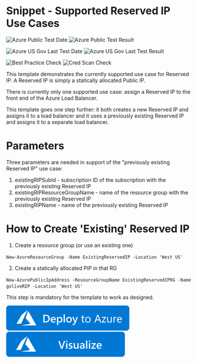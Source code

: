 # Snippet - Supported Reserved IP Use Cases

![Azure Public Test Date](https://azurequickstartsservice.blob.core.windows.net/badges/201-reserved-ip/PublicLastTestDate.svg)
![Azure Public Test Result](https://azurequickstartsservice.blob.core.windows.net/badges/201-reserved-ip/PublicDeployment.svg)

![Azure US Gov Last Test Date](https://azurequickstartsservice.blob.core.windows.net/badges/201-reserved-ip/FairfaxLastTestDate.svg)
![Azure US Gov Last Test Result](https://azurequickstartsservice.blob.core.windows.net/badges/201-reserved-ip/FairfaxDeployment.svg)

![Best Practice Check](https://azurequickstartsservice.blob.core.windows.net/badges/201-reserved-ip/BestPracticeResult.svg)
![Cred Scan Check](https://azurequickstartsservice.blob.core.windows.net/badges/201-reserved-ip/CredScanResult.svg)

This template demonstrates the currently supported use case for Reserved IP.  A Reserved IP is simply a statically allocated Public IP.  

There is currently only one supported use case: assign a Reserved IP to the front end of the Azure Load Balancer.  

This template goes one step further: it both creates a new Reserved IP and assigns it to a load balancer and it uses a previously existing Reserved IP and assigns it to a separate load balancer.

# Parameters

Three parameters are needed in support of the "previously existing Reserved IP" use case:

1. existingRIPSubId - subscription ID of the subscription with the previously existing Reserved IP
2. existingRIPResourceGroupName - name of the resource group with the previously existing Reserved IP
3. existingRIPName - name of the previously existing Reserved IP

# How to Create 'Existing' Reserved IP

1. Create a resource group (or use an existing one)

`New-AzureResourceGroup -Name ExistingReservedIP -Location 'West US'`

2. Create a statically allocated PIP in that RG

`New-AzurePublicIpAddress -ResourceGroupName ExistingReservedIPRG -Name goliveRIP -Location 'West US'`  

This step is mandatory for the template to work as designed.

[![Deploy To Azure](https://raw.githubusercontent.com/Azure/azure-quickstart-templates/master/1-CONTRIBUTION-GUIDE/images/deploytoazure.svg?sanitize=true)](https://portal.azure.com/#create/Microsoft.Template/uri/https%3A%2F%2Fraw.githubusercontent.com%2FAzure%2Fazure-quickstart-templates%2Fmaster%2F201-reserved-ip%2Fazuredeploy.json)  [![Visualize](https://raw.githubusercontent.com/Azure/azure-quickstart-templates/master/1-CONTRIBUTION-GUIDE/images/visualizebutton.svg?sanitize=true)](http://armviz.io/#/?load=https%3A%2F%2Fraw.githubusercontent.com%2FAzure%2Fazure-quickstart-templates%2Fmaster%2F201-reserved-ip%2Fazuredeploy.json)




